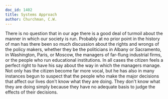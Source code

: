 ```yaml
---
doc_id: 1402
title: Systems Approach
author: Churchman, C.W.
---
```


There is no question that in our age there is a good deal of
turmoil about the manner in which our society is run.  Probably at
no prior point in the history of man has there been so much discussion
about the rights and wrongs of the policy makers, whether they be the
politicians in Albany or Sacramento, in Washington, Paris, or Moscow,
the managers of far-flung industrial firms, or the people who run
educational institutions.  In all cases the citizen feels a perfect
right to have his say about the way in which the managers manage.
  Not only has the citizen become far more vocal, but he has also
in many instances begun to suspect that the people who make
the major decisions that affect our lives don't know what they
are doing.  They don't know what they are doing simply because
they have no adequate basis to judge the effects of their decisions.